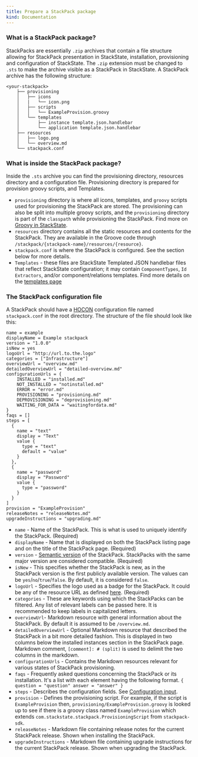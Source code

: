 ```yaml
---
title: Prepare a StackPack package
kind: Documentation
---
```


### What is a StackPack package?

StackPacks are essentially `.zip` archives that contain a file structure allowing for StackPack presentation in StackState, installation, provisioning and configuration of StackState. The `.zip` extension must be changed to `.sts` to make the archive visible as a StackPack in StackState.
A StackPack archive has the following structure:

```
<your-stackpack>
	├── provisioning
	│   ├── icons
	│   |   └── icon.png
	│   ├── scripts
	│   │ 	└── ExampleProvision.groovy
	│   └── templates
	│       ├── instance template.json.handlebar
	│       └── application template.json.handlebar
	├── resources
	│   ├── logo.png
	│   └── overview.md
	└── stackpack.conf
```  

### What is inside the StackPack package?

Inside the `.sts` archive you can find the provisioning directory, resources directory and a configuration file. Provisioning directory is prepared for provision groovy scripts, and Templates.

- `provisioning` directory is where all icons, templates, and `groovy` scripts used for provisioning the StackPack are stored. The provisioning can also be split into multiple groovy scripts, and the `provisioning` directory is part of the `classpath` while provisioning the StackPack. Find more on [Groovy in StackState](/develop/scripting/#groovy).
- `resources` directory contains all the static resources and contents for the StackPack. They are available in the Groove code through `/stackpack/{stackpack-name}/resources/{resource}`.
- `stackpack.conf` is where the StackPack is configured. See the section below for more details.
- `Templates` - these files are StackState Templated JSON handlebar files that reflect StackState configuration; it may contain `ComponentTypes`, `Id Extractors`, and/or component/relations templates. Find more details on the [templates page](/develop/stackpack/how_to_get_a_template_file/)  

### The StackPack configuration file

A StackPack should have a [HOCON](https://github.com/lightbend/config/blob/master/HOCON.md) configuration file named `stackpack.conf` in the root directory. The structure of the file should look like this:

```
name = example
displayName = Example stackpack
version = "1.0.0"
isNew = yes
logoUrl = "http://url.to.the.logo"
categories = ["Infrastructure"]
overviewUrl = "overview.md"
detailedOverviewUrl = "detailed-overview.md"
configurationUrls = {
	INSTALLED = "installed.md"
	NOT_INSTALLED = "notinstalled.md"
	ERROR = "error.md"
	PROVISIONING = "provisioning.md"
	DEPROVISIONING = "deprovisioning.md"
	WAITING_FOR_DATA = "waitingfordata.md"
}
faqs = []
steps = [
  {
    name = "text"
    display = "Text"
    value {
      type = "text"
      default = "value"
    }
  },
  {
    name = "password"
    display = "Password"
    value {
      type = "password"
    }
  }
]
provision = "ExampleProvision"
releaseNotes = "releaseNotes.md"
upgradeInstructions = "upgrading.md"
```

- `name` - Name of the StackPack. This is what is used to uniquely identify the StackPack. (Required)
- `displayName` - Name that is displayed on both the StackPack listing page and on the title of the StackPack page. (Required)
- `version` - [Semantic version](https://semver.org/) of the StackPack. StackPacks with the same major version are considered compatible. (Required)
- `isNew` - This specifies whether the StackPack is new, as in the StackPack version is the first publicly available version. The values can be `yes`/`no`/`true`/`false`. By default, it is considered `false`.
- `logoUrl` - Specifies the logo used as a badge for the StackPack. It could be any of the resource URL as defined [here](/develop/stackpack/how_to_customize_a_stackpack/). (Required)
- `categories` - These are keywords using which the StackPacks can be filtered. Any list of relevant labels can be passed here. It is recommended to keep labels in capitalized letters.
- `overviewUrl`- Markdown resource with general information about the StackPack. By default it is assumed to be `/overview.md`.
- `detailedOverviewUrl` - Optional Markdown resource that described the StackPack in a bit more detailed fashion. This is displayed in two columns below the installed instances section in the StackPack page. Markdown comment,  `[comment]: # (split)` is used to delimit the two columns in the markdown.
- `configurationUrls` - Contains the Markdown resources relevant for various states of StackPack provisioning.
- `faqs` - Frequently asked questions concerning the StackPack or its installation.
It's a list with each element having the following format.
`{
    question = "question"
    answer = "answer"
}`  
- `steps` - Describes the configuration fields. See [Configuration input](/develop/stackpack/stackpack_resources/).
- `provision` - Defines the provisioning script. For example, if the script is `ExampleProvision` then, `provisioning/ExampleProvision.groovy` is looked up to see if there is a groovy class named `ExampleProvision` which extends `com.stackstate.stackpack.ProvisioningScript` from `stackpack-sdk`.
- `releaseNotes` - Markdown file containing release notes for the current StackPack release. Shown when installing the StackPack.
- `upgradeInstructions` - Markdown file containing upgrade instructions for the current StackPack release. Shown when upgrading the StackPack.
